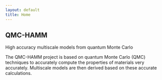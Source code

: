 ```yaml
---
layout: default
title: Home
---
```

## QMC-HAMM 

High accuracy multiscale models from quantum Monte Carlo

The QMC-HAMM project is based on quantum Monte Carlo (QMC) techniques to accurately compute the properties of materials very accurately. Multiscale models are then derived based on these accurate calculations.
